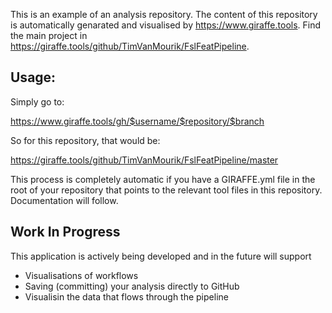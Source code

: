 This is an example of an analysis repository. The content of this repository is automatically genarated and visualised by https://www.giraffe.tools. Find the main project in https://giraffe.tools/github/TimVanMourik/FslFeatPipeline.

## Usage:
Simply go to:

https://www.giraffe.tools/gh/$username/$repository/$branch

So for this repository, that would be:

https://giraffe.tools/github/TimVanMourik/FslFeatPipeline/master

This process is completely automatic if you have a GIRAFFE.yml file in the root of your repository that points to the relevant tool files in this repository. Documentation will follow. 

## Work In Progress
This application is actively being developed and in the future will support
* Visualisations of workflows
* Saving (committing) your analysis directly to GitHub
* Visualisin the data that flows through the pipeline
